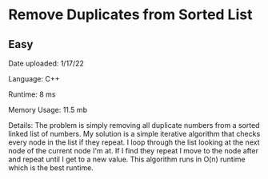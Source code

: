 
# Remove Duplicates from Sorted List

## Easy

Date uploaded: 1/17/22

Language: C++

Runtime: 8 ms

Memory Usage: 11.5 mb

Details: The problem is simply removing all duplicate numbers from a sorted linked list of numbers. My solution is a simple iterative algorithm that checks every node in the list if they repeat. I loop through the list looking at the next node of the current node I'm at. If I find they repeat I move to the node after and repeat until I get to a new value. This algorithm runs in O(n) runtime which is the best runtime.
